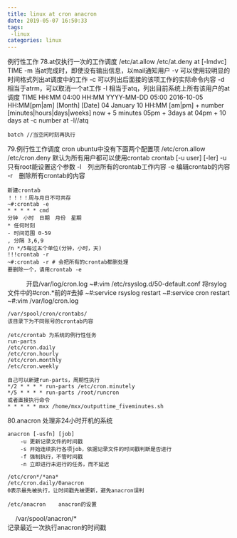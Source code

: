 ```yaml
---
title: linux at cron anacron
date: 2019-05-07 16:50:33
tags: 
 -linux
categories: linux
---
```



例行性工作
78.at仅执行一次的工作调度
	/etc/at.allow
	/etc/at.deny
	at [-lmdvc] TIME
		-m 当at完成时，即使没有输出信息，以mail通知用户
		-v 可以使用较明显的时间格式列出at调度中的工作
		-c 可以列出后面接的该项工作的实际命令内容
		-d 相当于atrm，可以取消一个at工作
		-l 相当于atq，列出目前系统上所有该用户的at调度
	TIME
	  HH:MM	
		04:00
	  HH:MM YYYY-MM-DD
	  	05:00 2016-10-05
	  HH:MM[pm|am] [Month] [Date] 
		04 January 10
	  HH:MM [am|pm] + number [minutes|hours|days|weeks]
		now + 5 minutes
		05pm + 3days
	at 04pm + 10 days
	at -c number
	at -l//atq
	
	batch //当空闲时刻再执行

79.例行性工作调度
	cron
	ubuntu中没有下面两个配置项
	/etc/cron.allow
	/etc/cron.deny
	默认为所有用户都可以使用crontab
	crontab [-u user] [-ler]
		-u　只有root能设置这个参数
		-l　列出所有的crontab工作内容
		-e  编辑crontab的内容
		-r　删除所有crontab的内容
	
	新建crontab
	！！！！周与月日不可共存
	~#:crontab -e
	* * * * * cmd
	分钟　小时　日期　月份　星期
	* 任何时刻
	- 时间范围 0-59
	, 分隔 3,6,9
	/n */5每过五个单位(分钟，小时，天)
	!!!crontab -r
	~#:crontab -r # 会把所有的crontab都删处理
	要删除一个，请用crontab -e
	
　　　开启/var/log/cron.log
	~#:vim /etc/rsyslog.d/50-default.conf
	将rsylog文件中的#cron.*前的#去掉
	~#:service rsyslog restart
	~#:service cron restart
	~#:vim /var/log/cron.log
	
	/var/spool/cron/crontabs/
	该目录下为不同账号的crontab内容
	
	/etc/crontab 为系统的例行性任务
	run-parts
	/etc/cron.daily
	/etc/cron.hourly
	/etc/cron.monthly
	/etc/cron.weekly
	
	自己可以新建run-parts，周期性执行
	*/2 * * * * run-parts /etc/cron.minutely
	*/5 * * * * run-parts /root/runcron
	或者直接执行命令
	* * * * * mxx /home/mxx/outputtime_fiveminutes.sh

80.anacron 处理非24小时开机的系统
	
	anacron [-usfn] [job]
		-u 更新记录文件的时间戳
		-s 开始连续执行各项job，依据记录文件的时间戳判断是否进行
		-f 强制执行，不管时间戳
		-n 立即进行未进行的任务，而不延迟

	/etc/cron*/*ana*
	/etc/cron.daily/0anacron
	0表示最先被执行，让时间戳先被更新，避免anacron误判

	/etc/anacron	anacron的设置
	
　	/var/spool/anacron/*	
	记录最近一次执行anacron的时间戳


	

